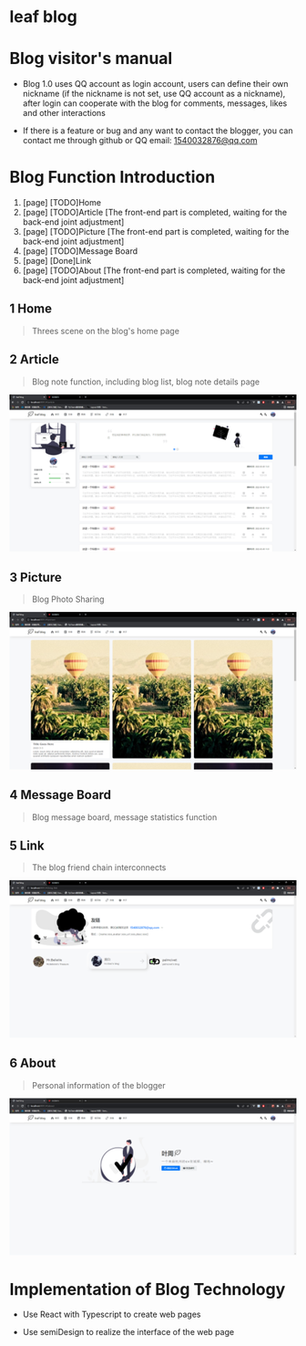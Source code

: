 # leaf blog

# Blog visitor's manual

- Blog 1.0 uses QQ account as login account, users can define their own nickname (if the nickname is not set, use QQ account as a nickname), after login can cooperate with the blog for comments, messages, likes and other interactions

- If there is a feature or bug and any want to contact the blogger, you can contact me through github or QQ email: 1540032876@qq.com

# Blog Function Introduction

1. [page] [TODO]Home
2. [page] [TODO]Article [The front-end part is completed, waiting for the back-end joint adjustment]
3. [page] [TODO]Picture [The front-end part is completed, waiting for the back-end joint adjustment]
4. [page] [TODO]Message Board
5. [page] [Done]Link
6. [page] [TODO]About [The front-end part is completed, waiting for the back-end joint adjustment]

## 1 Home

> Threes scene on the blog's home page

## 2 Article

> Blog note function, including blog list, blog note details page

<p align="center">
  <img src="https://github.com/yyyz1011/assets-info/blob/master/blog-web/readMe/article.png" />
</p>

## 3 Picture

> Blog Photo Sharing

<p align="center">
  <img src="https://github.com/yyyz1011/assets-info/blob/master/blog-web/readMe/picture.png" />
</p>

## 4 Message Board

> Blog message board, message statistics function

## 5 Link

> The blog friend chain interconnects

<p align="center">
  <img src="https://github.com/yyyz1011/assets-info/blob/master/blog-web/readMe/link.png" />
</p>

## 6 About

> Personal information of the blogger

<p align="center">
  <img src="https://github.com/yyyz1011/assets-info/blob/master/blog-web/readMe/about.png" />
</p>

# Implementation of Blog Technology

- Use React with Typescript to create web pages

- Use semiDesign to realize the interface of the web page
